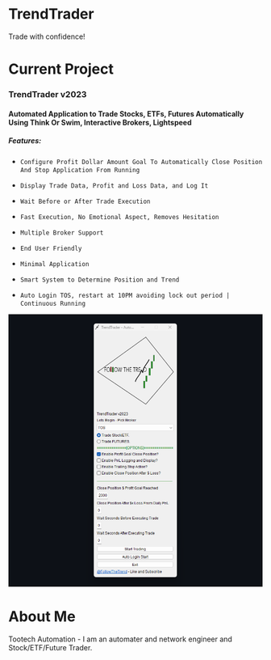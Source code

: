 # TrendTrader

Trade with confidence!


# Current Project

### TrendTrader v2023
#### Automated Application to Trade Stocks, ETFs, Futures Automatically Using Think Or Swim, Interactive Brokers, Lightspeed
##### Features:
*     Configure Profit Dollar Amount Goal To Automatically Close Position And Stop Application From Running
*     Display Trade Data, Profit and Loss Data, and Log It
*     Wait Before or After Trade Execution
*     Fast Execution, No Emotional Aspect, Removes Hesitation
*     Multiple Broker Support
*     End User Friendly
*     Minimal Application
*     Smart System to Determine Position and Trend
*     Auto Login TOS, restart at 10PM avoiding lock out period | Continuous Running
     
![alt text](https://raw.githubusercontent.com/tootechautomation/TrendTrader/main/Images/App1.png?token=GHSAT0AAAAAACDDRDSRYYSAAG5LES2TUR2EZDPUOUA)
 
# About Me
 Tootech Automation - I am an automater and network engineer and Stock/ETF/Future Trader.
 
